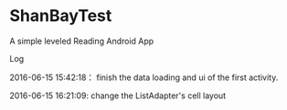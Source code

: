 # ShanBayTest
A simple leveled Reading Android App

Log

2016-06-15 15:42:18： finish the data loading and ui of the first activity.

2016-06-15 16:21:09:  change the ListAdapter's cell layout

